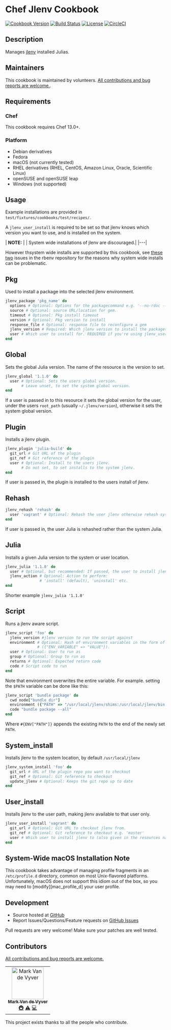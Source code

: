 # Chef Jlenv Cookbook

[![Cookbook Version](https://img.shields.io/cookbook/v/jlenv-cookbook.svg)](https://supermarket.chef.io/cookbooks/jlenv-cookbook)
[![Build Status](https://img.shields.io/circleci/project/github/jlenv/jlenv-cookbook/master.svg)](https://circleci.com/gh/jlenv/jlenv-cookbook)
[![License](https://img.shields.io/badge/License-Apache%202.0-green.svg)](https://opensource.org/licenses/Apache-2.0)
[![CircleCI](https://circleci.com/gh/taqtiqa-mark/jlenv-cookbook.svg?style=svg)](https://circleci.com/gh/taqtiqa-mark/jlenv-cookbook)

## Description

Manages [jlenv](https://github.com/jlenv/jlenv) installed Julias.

## Maintainers

This cookbook is maintained by volunteers.
[All contributions and bug reports are welcome.](./CONTRIBUTING).

## Requirements

### Chef

This cookbook requires Chef 13.0+.

### Platform

- Debian derivatives
- Fedora
- macOS (not currently tested)
- RHEL derivatives (RHEL, CentOS, Amazon Linux, Oracle, Scientific Linux)
- openSUSE and openSUSE leap
- Windows (not supported)

## Usage

Example installations are provided in `test/fixtures/cookbooks/test/recipes/`.

A `jlenv_user_install` is required to be set so that jlenv knows which version
you want to use, and is installed on the system.

| **NOTE:** |
| System wide installations of jlenv are discouraged.|
|---|

However thsystem wide installs are supported by this cookbook, see
[these](https://github.com/rbenv/rbenv/issues/38/)
[two](https://github.com/rbenv/rbenv/issues/306/) issues in the rbenv repository
for the reasons why system wide installs can be problematic.

## Pkg

Used to install a package into the selected jlenv environment.

```ruby
jlenv_package 'pkg_name' do
  options # Optional: Options for the packagecommand e.g. '--no-rdoc --no-ri'
  source # Optional: source URL/location for gem.
  timeout # Optional: Pkg install timeout
  version # Optional: Pkg version to install
  response_file # Optional: response file to reconfigure a gem
  jlenv_version # Required: Which jlenv version to install the packageto.
  user # Which user to install for. REQUIRED if you're using jlenv_user_install
end
```

## Global

Sets the global Julia version. The name of the resource is the version to set.

```ruby
jlenv_global '1.1.0' do
  user # Optional: Sets the users global version.
       # Leave unset, to set the system global version.
end
```

If a user is passed in to this resource it sets the global version for the user,
under the users `root_path` (usually `~/.jlenv/version`), otherwise it sets the
system global version.

## Plugin

Installs a jlenv plugin.

```ruby
jlenv_plugin 'julia-build' do
  git_url # Git URL of the plugin
  git_ref # Git reference of the plugin
  user # Optional: Install to the users jlenv.
       # Do not set, to set installs to the system jlenv.
end
```

If user is passed in, the plugin is installed to the users install of jlenv.

## Rehash

```ruby
jlenv_rehash 'rehash' do
  user 'vagrant' # Optional: Rehash the user jlenv otherwise rehash system jlenv
end
```

If user is passed in, the user Julia is rehashed rather than the system Julia.

## Julia

Installs a given Julia version to the system or user location.

```ruby
jlenv_julia '1.1.0' do
  user # Optional, but recommended: If passed, the user to install jlenv to
  jlenv_action # Optional: Action to perform:
               # 'install' (default), 'uninstall' etc.
end
```

Shorter example `jlenv_julia '1.1.0'`

## Script

Runs a jlenv aware script.

```ruby
jlenv_script 'foo' do
  jlenv_version #jlenv version to run the script against
  environment # Optional: Hash of environment variables in the form of
              # ({"ENV_VARIABLE" => "VALUE"}).
  user # Optional: User to run as
  group # Optional: Group to run as
  returns # Optional: Expected return code
  code # Script code to run
end
```

Note that environment overwrites the entire variable.
For example. setting the `$PATH` variable can be done like this:

```ruby
jlenv_script 'bundle package' do
  cwd node["bundle_dir"]
  environment ({"PATH" => "/usr/local/jlenv/shims:/usr/local/jlenv/bin:#{ENV["PATH"]}"})
  code "bundle package --all"
end
```

Where `#{ENV["PATH"]}` appends the existing `PATH` to the end of the newly set
`PATH`.

## System_install

Installs jlenv to the system location, by default `/usr/local/jlenv`

```ruby
jlenv_system_install 'foo' do
  git_url # URL of the plugin repo you want to checkout
  git_ref # Optional: Git reference to checkout
  update_jlenv # Optional: Keeps the git repo up to date
end
```

## User_install

Installs jlenv to the user path, making jlenv available to that user only.

```ruby
jlenv_user_install 'vagrant' do
  git_url # Optional: Git URL to checkout jlenv from.
  git_ref # Optional: Git reference to checkout e.g. 'master'
  user # Which user to install jlenv to (also given in the resources name above)
end
```

## System-Wide macOS Installation Note

This cookbook takes advantage of managing profile fragments in an
`/etc/profile.d` directory, common on most Unix-flavored platforms.
Unfortunately, macOS does not support this idiom out of the box, so you may
need to [modify][mac_profile_d] your user profile.

## Development

- Source hosted at [GitHub](https://github.com/jlenv/jlenv-cookbook/)
- Report Issues/Questions/Feature requests on
  [GitHub Issues](https://github.com/jlenv/jlenv-cookbook/issues)

Pull requests are very welcome! Make sure your patches are well tested.

## Contributors

[All contributions and bug reports are welcome.](./CONTRIBUTING)

<!-- ALL-CONTRIBUTORS-LIST:START - Do not remove or modify this section -->
<!-- prettier-ignore -->
<table><tr><td align="center"><a href="http://blog.taqtiqa.com"><img src="https://avatars1.githubusercontent.com/u/1468258?v=4" width="100px;" alt="Mark Van de Vyver"/><br /><sub><b>Mark Van de Vyver</b></sub></a><br /><a href="#infra-taqtiqa-mark" title="Infrastructure (Hosting, Build-Tools, etc)">🚇</a> <a href="https://github.com/taqtiqa-mark/jlenv-cookbook/commits?author=taqtiqa-mark" title="Tests">⚠️</a> <a href="https://github.com/taqtiqa-mark/jlenv-cookbook/commits?author=taqtiqa-mark" title="Code">💻</a></td></tr></table>

<!-- ALL-CONTRIBUTORS-LIST:END -->
This project exists thanks to all the people who contribute.
